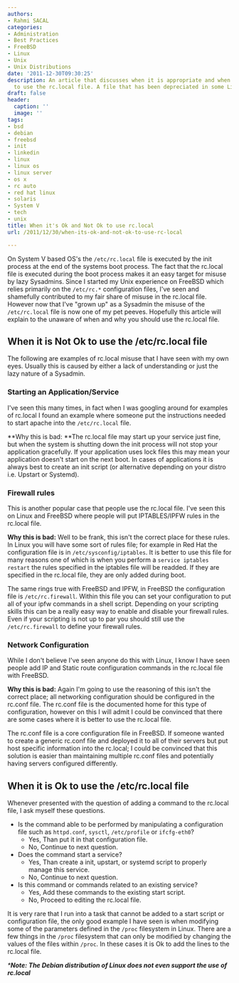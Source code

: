 ```yaml
---
authors:
- Rahmi SACAL
categories:
- Administration
- Best Practices
- FreeBSD
- Linux
- Unix
- Unix Distributions
date: '2011-12-30T09:30:25'
description: An article that discusses when it is appropriate and when it is not appropriate
  to use the rc.local file. A file that has been depreciated in some Linux distributions.
draft: false
header:
  caption: ''
  image: ''
tags:
- bsd
- debian
- freebsd
- init
- linkedin
- linux
- linux os
- linux server
- os x
- rc auto
- red hat linux
- solaris
- System V
- tech
- unix
title: When it's Ok and Not Ok to use rc.local
url: /2011/12/30/when-its-ok-and-not-ok-to-use-rc-local

---
```


On System V based OS's the `/etc/rc.local` file is executed by the init process at the end of the systems boot process. The fact that the rc.local file is executed during the boot process makes it an easy target for misuse by lazy Sysadmins. Since I started my Unix experience on FreeBSD which relies primarily on the `/etc/rc.*` configuration files, I've seen and shamefully contributed to my fair share of misuse in the rc.local file. However now that I've "grown up" as a Sysadmin the misuse of the `/etc/rc.local` file is now one of my pet peeves. Hopefully this article will explain to the unaware of when and why you should use the rc.local file.

## When it is Not Ok to use the /etc/rc.local file

The following are examples of rc.local misuse that I have seen with my own eyes. Usually this is caused by either a lack of understanding or just the lazy nature of a Sysadmin.

### Starting an Application/Service

I've seen this many times, in fact when I was googling around for examples of rc.local I found an example where someone put the instructions needed to start apache into the `/etc/rc.local` file.

**Why this is bad: **The rc.local file may start up your service just fine, but when the system is shutting down the init process will not stop your application gracefully. If your application uses lock files this may mean your application doesn't start on the next boot. In cases of applications it is always best to create an init script (or alternative depending on your distro i.e. Upstart or Systemd).

### Firewall rules

This is another popular case that people use the rc.local file. I've seen this on Linux and FreeBSD where people will put IPTABLES/IPFW rules in the rc.local file.

**Why this is bad:** Well to be frank, this isn't the correct place for these rules. In Linux you will have some sort of rules file; for example in Red Hat the configuration file is in `/etc/sysconfig/iptables`. It is better to use this file for many reasons one of which is when you perform a `service iptables restart` the rules specified in the iptables file will be readded. If they are specified in the rc.local file, they are only added during boot.

The same rings true with FreeBSD and IPFW, in FreeBSD the configuration file is `/etc/rc.firewall`. Within this file you can set your configuration to put all of your ipfw commands in a shell script. Depending on your scripting skills this can be a really easy way to enable and disable your firewall rules. Even if your scripting is not up to par you should still use the `/etc/rc.firewall` to define your firewall rules.

### Network Configuration

While I don't believe I've seen anyone do this with Linux, I know I have seen people add IP and Static route configuration commands in the rc.local file with FreeBSD.

**Why this is bad:** Again I'm going to use the reasoning of this isn't the correct place; all networking configuration should be configured in the rc.conf file. The rc.conf file is the documented home for this type of configuration, however on this I will admit I could be convinced that there are some cases where it is better to use the rc.local file.

The rc.conf file is a core configuration file in FreeBSD. If someone wanted to create a generic rc.conf file and deployed it to all of their servers but put host specific information into the rc.local; I could be convinced that this solution is easier than maintaining multiple rc.conf files and potentially having servers configured differently.

## When it is Ok to use the /etc/rc.local file

Whenever presented with the question of adding a command to the rc.local file, I ask myself these questions.
	
  * Is the command able to be performed by manipulating a configuration file such as `httpd.conf`, `sysctl`, `/etc/profile` or `ifcfg-eth0`?
    * Yes, Than put it in that configuration file.
    * No, Continue to next question.
  * Does the command start a service?
    * Yes, Than create a init, upstart, or systemd script to properly manage this service.
    * No, Continue to next question.
  * Is this command or commands related to an existing service?
    * Yes, Add these commands to the existing start script.
    * No, Proceed to editing the rc.local file.

It is very rare that I run into a task that cannot be added to a start script or configuration file, the only good example I have seen is when modifying some of the parameters defined in the `/proc` filesystem in Linux. There are a few things in the `/proc` filesystem that can only be modified by changing the values of the files within `/proc`. In these cases it is Ok to add the lines to the rc.local file.

_***Note: The Debian distribution of Linux does not even support the use of rc.local**_
